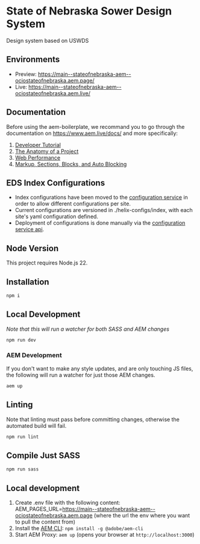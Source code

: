# State of Nebraska Sower Design System
Design system based on USWDS

## Environments
- Preview: https://main--stateofnebraska-aem--ociostateofnebraska.aem.page/
- Live: https://main--stateofnebraska-aem--ociostateofnebraska.aem.live/

## Documentation

Before using the aem-boilerplate, we recommand you to go through the documentation on https://www.aem.live/docs/ and more specifically:
1. [Developer Tutorial](https://www.aem.live/developer/tutorial)
2. [The Anatomy of a Project](https://www.aem.live/developer/anatomy-of-a-project)
3. [Web Performance](https://www.aem.live/developer/keeping-it-100)
4. [Markup, Sections, Blocks, and Auto Blocking](https://www.aem.live/developer/markup-sections-blocks)


## EDS Index Configurations
- Index configurations have been moved to the [configuration service](https://www.aem.live/docs/config-service-setup) in order to allow different configurations per site.
- Current configurations are versioned in ./helix-configs/index, with each site's yaml configuration defined.
- Deployment of configurations is done manually via the [configuration service api](https://www.aem.live/docs/admin.html#tag/indexConfig/operation/updateIndexConfig).


## Node Version
This project requires Node.js 22.

## Installation

```sh
npm i
```

## Local Development
_Note that this will run a watcher for both SASS and AEM changes_
```sh
npm run dev
```

### AEM Development
If you don't want to make any style updates, and are only touching JS files, the following will run a watcher for just those AEM changes.

```sh
aem up
```

## Linting
Note that linting must pass before committing changes, otherwise the automated build will fail.

```sh
npm run lint
```

## Compile Just SASS

```sh
npm run sass
```

## Local development
1. Create .env file with the following content: AEM_PAGES_URL=https://main--stateofnebraska-aem--ociostateofnebraska.aem.page (where the url the env where you want to pull the content from)
1. Install the [AEM CLI](https://github.com/adobe/helix-cli): `npm install -g @adobe/aem-cli`
1. Start AEM Proxy: `aem up` (opens your browser at `http://localhost:3000`)





